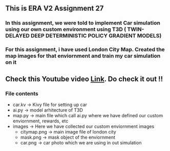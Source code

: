 ## This is ERA V2 Assignment 27

### In this assignment, we were told to implement Car simulation using our own custom environment using T3D ( TWIN-DELAYED DEEP DETERMINISTIC POLICY GRADIENT MODELS) 

### For this assignment, i have used London City Map. Created the map images for that enviornment and train my car simulation on it

## Check this Youtube video [Link](https://youtu.be/m79EIwVlWic?si=37L2x7qKQOdJ4LXc). Do check it out !!

### File contents

- car.kv -> Kivy file for setting up car
- ai.py -> model arhitecture of T3D
- map.py -> main file which call ai.py where we have defined our custom enviornment, rewards, etc
- images -> Here we have collected our custom enviornment images
    - citymap.png -> main image file of london city
    - mask.png -> mask object of the enviornment
    - car.png -> car photo which we are using in out simulation
